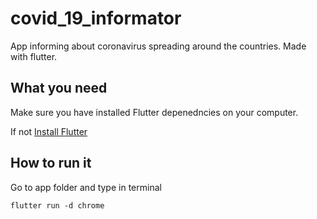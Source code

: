 # covid_19_informator

App informing about coronavirus spreading around the countries.
Made with flutter.

## What you need

Make sure you have installed Flutter depenedncies on your computer.

If not [Install Flutter](https://flutter.dev/docs/get-started/install)


## How to run it

Go to app folder and type in terminal
```
flutter run -d chrome
```


